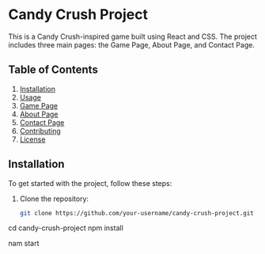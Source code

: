 # Candy Crush Project

This is a Candy Crush-inspired game built using React and CSS. The project includes three main pages: the Game Page, About Page, and Contact Page.

## Table of Contents
1. [Installation](#installation)
2. [Usage](#usage)
3. [Game Page](#game-page)
4. [About Page](#about-page)
5. [Contact Page](#contact-page)
6. [Contributing](#contributing)
7. [License](#license)

## Installation

To get started with the project, follow these steps:

1. Clone the repository:
   ```bash
   git clone https://github.com/your-username/candy-crush-project.git
cd candy-crush-project
npm install

nam start
